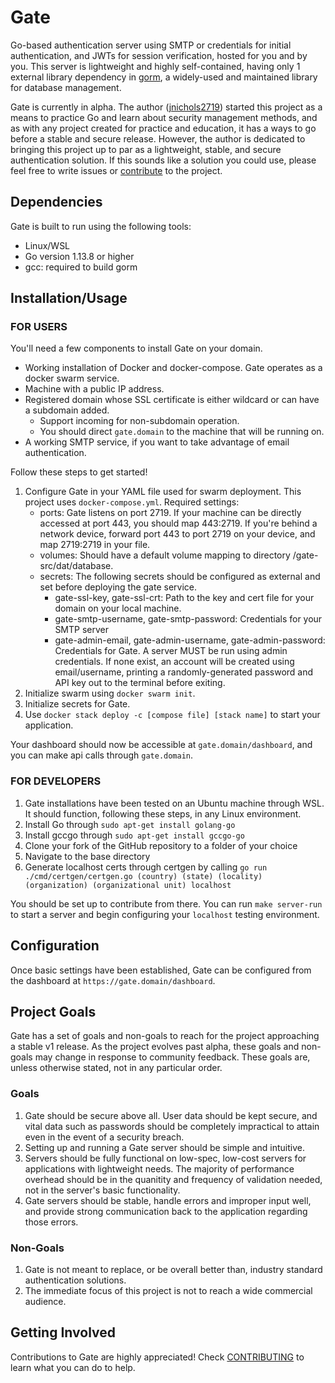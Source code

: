 # Gate

Go-based authentication server using SMTP or credentials for initial authentication, and JWTs for session verification,
hosted for you and by you. This server is lightweight and highly self-contained, having only 1 external library dependency
in [gorm](https://github.com/go-gorm/gorm), a widely-used and maintained library for database management.

Gate is currently in alpha. The author ([jnichols2719](https://github.com/jakenichols2719)) started this project as a 
means to practice Go and learn about security management methods, and as with any project created for practice and education, 
it has a ways to go before a stable and secure release. However, the author is dedicated to bringing this project up to par as a 
lightweight, stable, and secure authentication solution. If this sounds like a solution you could use, please feel free to write issues
or [contribute](CONTRIBUTING.md) to the project.

## Dependencies

Gate is built to run using the following tools:

- Linux/WSL
- Go version 1.13.8 or higher
- gcc: required to build gorm

## Installation/Usage

### FOR USERS

You'll need a few components to install Gate on your domain.

- Working installation of Docker and docker-compose. Gate operates as a docker swarm service.
- Machine with a public IP address.
- Registered domain whose SSL certificate is either wildcard or can have a subdomain added.
    - Support incoming for non-subdomain operation.
    - You should direct `gate.domain` to the machine that will be running on.
- A working SMTP service, if you want to take advantage of email authentication.

Follow these steps to get started!

1. Configure Gate in your YAML file used for swarm deployment. This project uses `docker-compose.yml`. Required settings:
    - ports: Gate listens on port 2719. If your machine can be directly accessed at port 443, you should map 443:2719. If you're behind a network device,
    forward port 443 to port 2719 on your device, and map 2719:2719 in your file.
    - volumes: Should have a default volume mapping to directory /gate-src/dat/database.
    - secrets: The following secrets should be configured as external and set before deploying the gate service.
        - gate-ssl-key, gate-ssl-crt: Path to the key and cert file for your domain on your local machine.
        - gate-smtp-username, gate-smtp-password: Credentials for your SMTP server
        - gate-admin-email, gate-admin-username, gate-admin-password: Credentials for Gate. A server MUST be run using admin credentials. If none exist, an account will be created using email/username, printing a randomly-generated password and API key out to the terminal before exiting.
2. Initialize swarm using `docker swarm init`.
3. Initialize secrets for Gate.
4. Use `docker stack deploy -c [compose file] [stack name]` to start your application.

Your dashboard should now be accessible at `gate.domain/dashboard`, and you can make api calls through `gate.domain`.


### FOR DEVELOPERS

1. Gate installations have been tested on an Ubuntu machine through WSL. It should function, following these steps, in any Linux environment.
2. Install Go through `sudo apt-get install golang-go`
3. Install gccgo through `sudo apt-get install gccgo-go`
4. Clone your fork of the GitHub repository to a folder of your choice
5. Navigate to the base directory
6. Generate localhost certs through certgen by calling `go run ./cmd/certgen/certgen.go (country) (state) (locality) (organization) (organizational unit) localhost`

You should be set up to contribute from there. You can run `make server-run` to start a server and begin configuring your `localhost` testing environment.

## Configuration

Once basic settings have been established, Gate can be configured from the dashboard at `https://gate.domain/dashboard`.

## Project Goals

Gate has a set of goals and non-goals to reach for the project approaching a stable v1 release. As the project evolves past alpha, these
goals and non-goals may change in response to community feedback. These goals are, unless otherwise stated, not in any particular order.

### Goals

1. Gate should be secure above all. User data should be kept secure, and vital data such as passwords should be completely impractical
to attain even in the event of a security breach.
2. Setting up and running a Gate server should be simple and intuitive.
3. Servers should be fully functional on low-spec, low-cost servers for applications with lightweight needs. The majority of performance
overhead should be in the quanitity and frequency of validation needed, not in the server's basic functionality.
4. Gate servers should be stable, handle errors and improper input well, and provide strong communication back to the application regarding
those errors.

### Non-Goals

1. Gate is not meant to replace, or be overall better than, industry standard authentication solutions.
2. The immediate focus of this project is not to reach a wide commercial audience.

## Getting Involved

Contributions to Gate are highly appreciated! Check [CONTRIBUTING](CONTRIBUTING.md) to learn what you can do to help.
